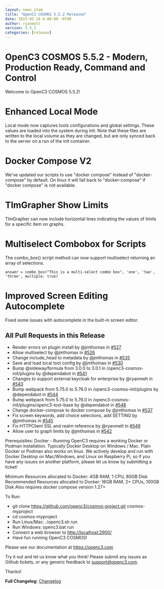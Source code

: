 ```yaml
---
layout: news_item
title: "OpenC3 COSMOS 5.5.2 Released"
date: 2023-05-16 6:00:00 -0700
author: ryanmelt
version: 5.5.2
categories: [release]
---
```


# OpenC3 COSMOS 5.5.2 - Modern, Production Ready, Command and Control

Welcome to OpenC3 COSMOS 5.5.2!

# Enhanced Local Mode

Local mode now captures tools configurations and global settings. These values are loaded into the system during init.
Note that these files are written to the local volume as they are changed, but are only synced back to the server on a run of the init container.

# Docker Compose V2

We've updated our scripts to use "docker compose" instead of "docker-compose" by default. On linux it will fall back to "docker-compose" if "docker compose" is not available.

# TlmGrapher Show Limits

TlmGrapher can now include horizontal lines indicating the values of limits for a specific item on graphs.

# Multiselect Combobox for Scripts

The combo_box() script method can now support multiselect returning an array of selections.

```
answer = combo_box("This is a multi-select combo box", 'one', 'two', 'three', multiple: true)
```

# Improved Screen Editing Autocomplete

Fixed some issues with autocomplete in the built-in screen editor.

## All Pull Requests in this Release

- Render errors on plugin install by @jmthomas in [#527](https://github.com/OpenC3/cosmos/pull/527)
- Allow multiselect by @jmthomas in [#526](https://github.com/OpenC3/cosmos/pull/526)
- Change include_head to metadata by @jmthomas in [#535](https://github.com/OpenC3/cosmos/pull/535)
- Save and load local tool config by @jmthomas in [#530](https://github.com/OpenC3/cosmos/pull/530)
- Bump @sideway/formula from 3.0.0 to 3.0.1 in /openc3-cosmos-init/plugins by @dependabot in [#541](https://github.com/OpenC3/cosmos/pull/541)
- Changes to support external keycloak for enterprise by @ryanmelt in [#543](https://github.com/OpenC3/cosmos/pull/543)
- Bump webpack from 5.75.0 to 5.76.0 in /openc3-cosmos-init/plugins by @dependabot in [#544](https://github.com/OpenC3/cosmos/pull/544)
- Bump webpack from 5.75.0 to 5.76.0 in /openc3-cosmos-init/plugins/openc3-tool-base by @dependabot in [#548](https://github.com/OpenC3/cosmos/pull/548)
- Change docker-compose to docker compose by @jmthomas in [#537](https://github.com/OpenC3/cosmos/pull/537)
- Fix screen keywords, add choice selections, add SETTING by @jmthomas in [#545](https://github.com/OpenC3/cosmos/pull/545)
- Fix HTTPClient SSL and realm reference by @ryanmelt in [#549](https://github.com/OpenC3/cosmos/pull/549)
- Allow user to graph limits by @jmthomas in [#542](https://github.com/OpenC3/cosmos/pull/542)

Prerequisites:
Docker - Running OpenC3 requires a working Docker or Podman installation. Typically Docker Desktop on Windows / Mac. Plain Docker or Podman also works on linux. We actively develop and run with Docker Desktop on Mac/Windows, and Linux on Raspberry Pi, so if you have any issues on another platform, please let us know by submitting a ticket!

Minimum Resources allocated to Docker: 4GB RAM, 1 CPU, 80GB Disk
Recommended Resources allocated to Docker: 16GB RAM, 2+ CPUs, 100GB Disk
Also requires docker compose version 1.27+

To Run:

- git clone https://github.com/openc3/cosmos-project.git cosmos-myproject
- cd cosmos-myproject
- Run Linux/Mac: ./openc3.sh run
- Run Windows: openc3.bat run
- Connect a web browser to [http://localhost:2900/](http://localhost:2900/)
- Have fun running OpenC3 COSMOS!

Please see our documentation at https://openc3.com

Try it out and let us know what you think! Please submit any issues as Github tickets, or any generic feedback to [support@openc3.com](mailto:support@openc3.com).

Thanks!

**Full Changelog**: [Changelog](https://github.com/OpenC3/cosmos/compare/v5.5.1...v5.5.2)
